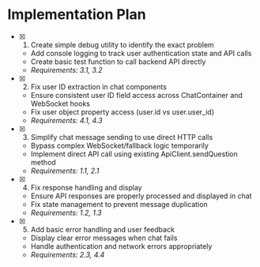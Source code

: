 # Implementation Plan

- [x] 1. Create simple debug utility to identify the exact problem





  - Add console logging to track user authentication state and API calls
  - Create basic test function to call backend API directly
  - _Requirements: 3.1, 3.2_

- [x] 2. Fix user ID extraction in chat components





  - Ensure consistent user ID field access across ChatContainer and WebSocket hooks
  - Fix user object property access (user.id vs user.user_id)
  - _Requirements: 4.1, 4.3_

- [x] 3. Simplify chat message sending to use direct HTTP calls





  - Bypass complex WebSocket/fallback logic temporarily
  - Implement direct API call using existing ApiClient.sendQuestion method
  - _Requirements: 1.1, 2.1_

- [x] 4. Fix response handling and display




  - Ensure API responses are properly processed and displayed in chat
  - Fix state management to prevent message duplication
  - _Requirements: 1.2, 1.3_

- [x] 5. Add basic error handling and user feedback





  - Display clear error messages when chat fails
  - Handle authentication and network errors appropriately
  - _Requirements: 2.3, 4.4_
